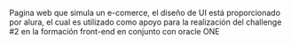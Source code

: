 Pagina web que simula un e-comerce, el diseño de UI está proporcionado por alura, el cual es utilizado como apoyo para la realización del challenge #2 en la formación front-end en conjunto con oracle ONE
